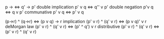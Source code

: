 p -> <=> q' -> p'     double implication
p' v q <=> q'' v p'   double negation
p'v q <=> q v p'      communative
p' v q <=> p' v q

(p->r) ^ (q->r) <=> (p v q) -> r implication 
(p' v r) ^ (q' v r) <=> (p v q)' v r deMorgan law
(p' v r) ^ (q' v r) <=> (p' ^ q') v r distributive
(p' v r) ^ (q' v r) <=> (p' v r) ^ (q' v r) 

